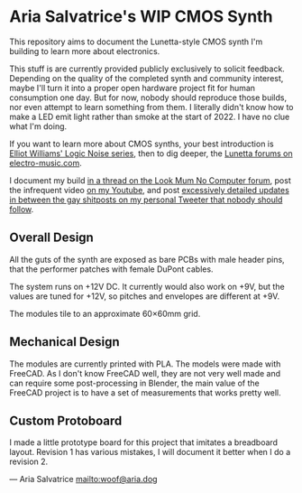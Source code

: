 # Aria Salvatrice's WIP CMOS Synth

This repository aims to document the Lunetta-style CMOS synth I'm building to learn more about electronics. 

This stuff is are currently provided publicly exclusively to solicit feedback. Depending on the quality of the completed synth and community interest, maybe I'll turn it into a proper open hardware project fit for human consumption one day. But for now, nobody should reproduce those builds, nor even attempt to learn something from them. I literally didn't know how to make a LED emit light rather than smoke at the start of 2022. I have no clue what I'm doing.

If you want to learn more about CMOS synths, your best introduction is [Elliot Williams' Logic Noise series](https://hackaday.com/series_of_posts/logic-noise/), then to dig deeper, the [Lunetta forums on electro-music.com](https://electro-music.com/forum/forum-160.html). 

I document my build [in a thread on the Look Mum No Computer forum](https://lookmumnocomputer.discourse.group/t/starting-a-little-cmos-synth-build/5375/), post the infrequent video [on my Youtube](https://www.youtube.com/c/AriaSalvatrice), and post [excessively detailed updates in between the gay shitposts on my personal Tweeter that nobody should follow](https://twitter.com/AriaSalvatrice). 


## Overall Design

All the guts of the synth are exposed as bare PCBs with male header pins, that the performer patches with female DuPont cables. 

The system runs on +12V DC. It currently would also work on +9V, but the values are tuned for +12V, so pitches and envelopes are different at +9V.

The modules tile to an approximate 60×60mm grid.


## Mechanical Design

The modules are currently printed with PLA. The models were made with FreeCAD. As I don't know FreeCAD well, they are not very well made and can require some post-processing in Blender, the main value of the FreeCAD project is to have a set of measurements that works pretty well. 


## Custom Protoboard

I made a little prototype board for this project that imitates a breadboard layout. Revision 1 has various mistakes, I will document it better when I do a revision 2. 

— Aria Salvatrice <mailto:woof@aria.dog>